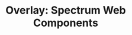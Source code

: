 ---
layout: examples.njk
title: 'Overlay: Spectrum Web Components'
displayName: Overlay
componentName: overlay
tags:
  - component-examples
---
